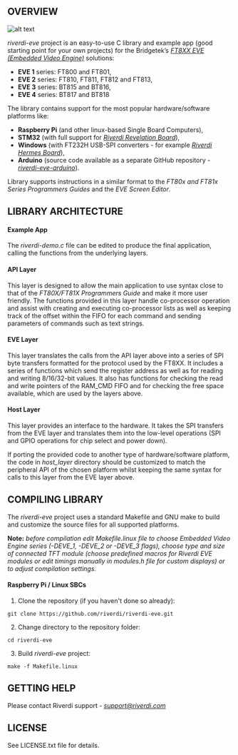 OVERVIEW
--------
![alt text](http://circuitcellar.com/wp-content/uploads/2016/10/FTDI-Img.png "riverdi-logo")

*riverdi-eve* project is an easy-to-use C library and example app (good starting point for your own projects) for the Bridgetek’s [*FT8XX EVE (Embedded Video Engine)*](http://brtchip.com/eve/) solutions:

- __EVE 1__ series: FT800 and FT801,
- __EVE 2__ series: FT810, FT811, FT812 and FT813,
- __EVE 3__ series: BT815 and BT816,
- __EVE 4__ series: BT817 and BT818

The library contains support for the most popular hardware/software platforms like:

* __Raspberry Pi__ (and other linux-based Single Board Computers),
* __STM32__ (with full support for [*Riverdi Revelation Board*](https://riverdi.com/product/riverdi-revelation-board/)),
* __Windows__ (with FT232H USB-SPI converters - for example [*Riverdi Hermes Board*](https://riverdi.com/product/hermes-board/)),
* __Arduino__ (source code available as a separate GitHub repository - [*riverdi-eve-arduino*](https://github.com/riverdi/riverdi-eve-arduino)).

Library supports instructions in a similar format to the *FT80x and FT81x Series Programmers Guides* and the *EVE Screen Editor*. 

LIBRARY ARCHITECTURE
--------------------

#### Example App

The *riverdi-demo.c* file can be edited to produce the final application, calling the functions from the underlying layers.

#### API Layer

This layer is designed to allow the main application to use syntax close to that of the *FT80X/FT81X Programmers Guide* and make it more user friendly. The functions provided in this layer handle co-processor operation and assist with creating and executing co-processor lists as well as keeping track of the offset within the FIFO for each command and sending parameters of commands such as text strings.

#### EVE Layer

This layer translates the calls from the API layer above into a series of SPI byte transfers formatted for the protocol used by the FT8XX. It includes a series of functions which send the register address as well as for reading and writing 8/16/32-bit values. It also has functions for checking the read and write pointers of the RAM_CMD FIFO and for checking the free space available, which are used by the layers above. 

#### Host Layer

This layer provides an interface to the hardware. It takes the SPI transfers from the EVE layer and translates them into the low-level operations (SPI and GPIO operations for chip select and power down).

If porting the provided code to another type of hardware/software platform, the code in *host_layer* directory should be customized to match the peripheral API of the chosen platform whilst keeping the same syntax for calls to this layer from the EVE layer above.

COMPILING LIBRARY
-----------------

The *riverdi-eve* project uses a standard Makefile and GNU make to build and customize the source files for all supported platforms.

__Note:__ *before compilation edit Makefile.linux file to choose Embedded Video Engine series (-DEVE_1, -DEVE_2 or -DEVE_3 flags), choose type and size of connected TFT module (choose predefined macros for Riverdi EVE modules or edit timings manually in modules.h file for custom displays) or to adjust compilation settings.*  

#### Raspberry Pi / Linux SBCs

1. Clone the repository (if you haven't done so already):
```
git clone https://github.com/riverdi/riverdi-eve.git
```
2. Change directory to the repository folder:
```
cd riverdi-eve
```
3. Build *riverdi-eve* project:
```
make -f Makefile.linux
```



GETTING HELP
------------

Please contact Riverdi support - [*<support@riverdi.com>*](support@riverdi.com)

LICENSE
-------

See LICENSE.txt file for details.
